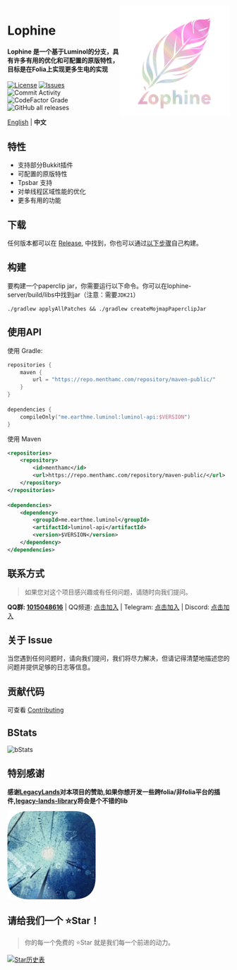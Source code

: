 <img src="public/image/lophine/lophine3.png" alt="Logo" align="right" width="250">

# Lophine

<h4>Lophine 是一个基于Luminol的分支，具有许多有用的优化和可配置的原版特性，目标是在Folia上实现更多生电的实现</h4>

[![License](https://img.shields.io/github/license/LuminolMC/Lophine?style=flat-square)](LICENSE.md)
[![Issues](https://img.shields.io/github/issues/LuminolMC/Lophine?style=flat-square)](https://github.com/LuminolMC/Lophine/issues)
![Commit Activity](https://img.shields.io/github/commit-activity/w/LuminolMC/Lophine?style=flat-square)
![CodeFactor Grade](https://img.shields.io/codefactor/grade/github/LuminolMC/Lophine?style=flat-square)
![GitHub all releases](https://img.shields.io/github/downloads/LuminolMC/Lophine/total?style=flat-square)

[English](./README_EN.md) | **中文**

## 特性
 - 支持部分Bukkit插件
 - 可配置的原版特性
 - Tpsbar 支持
 - 对单线程区域性能的优化
 - 更多有用的功能

## 下载
任何版本都可以在 [Release](https://github.com/LuminolMC/Lophine/releases), 中找到，你也可以通过[以下步骤](./README.md#构建)自己构建。

## 构建
要构建一个paperclip jar，你需要运行以下命令。你可以在lophine-server/build/libs中找到jar（注意：需要`JDK21`）
 ```shell
./gradlew applyAllPatches && ./gradlew createMojmapPaperclipJar
```
## 使用API
使用 Gradle:

```kotlin
repositories {
    maven {
        url = "https://repo.menthamc.com/repository/maven-public/"
    }
}

dependencies {
    compileOnly("me.earthme.luminol:luminol-api:$VERSION")
}
 ```

使用 Maven

```xml
<repositories>
    <repository>
        <id>menthamc</id>
        <url>https://repo.menthamc.com/repository/maven-public/</url>
    </repository>
</repositories>

<dependencies>
    <dependency>
        <groupId>me.earthme.luminol</groupId>
        <artifactId>luminol-api</artifactId>
        <version>$VERSION</version>
    </dependency>
</dependencies>
```

## 联系方式
> 如果您对这个项目感兴趣或有任何问题，请随时向我们提问。

**QQ群: [1015048616](http://qm.qq.com/cgi-bin/qm/qr?_wv=1027&k=QML5kIVsniPi1PlZvnjHQT_02EHsZ5Jc&authKey=%2FTCJsZC7JFQ9sxAroPCKuYnlV57Z5fyqp36ewXZk3Sn4iJ9p4MB1JKdc%2FFcX3HOM&noverify=0&group_code=1015048616)** | QQ频道: [点击加入](https://pd.qq.com/s/eq9krf9j) | Telegram: [点击加入](https://t.me/LuminolMinecraft) | Discord: [点击加入](https://discord.gg/Qd7m3V6eDx)


## 关于 Issue
当您遇到任何问题时，请向我们提问，我们将尽力解决，但请记得清楚地描述您的问题并提供足够的日志等信息。

## 贡献代码
可查看 [Contributing](./docs/CONTRIBUTING.md)

## BStats
![bStats](https://bstats.org/signatures/server-implementation/Lophine.svg "bStats")

## 特别感谢
<b>感谢[LegacyLands](https://github.com/LegacyLands)对本项目的赞助,如果你想开发一些跨folia/非folia平台的插件,[legacy-lands-library](https://github.com/LegacyLands/legacy-lands-library/)将会是个不错的lib</b>

![legacy-lands-logo](public/image/legacy-lands-logo.png)

## 请给我们一个 ⭐Star！
> 你的每一个免费的 ⭐Star 就是我们每一个前进的动力。

<a href="https://star-history.com/#LuminolMC/Luminol&LuminolMC/LightingLuminol&LuminolMC/Lophine&Date">
  <picture>
    <source media="(prefers-color-scheme: dark)" srcset="https://api.star-history.com/svg?repos=LuminolMC/Luminol%2CLuminolMC/LightingLuminol%2CLuminolMC/Lophine&type=Date&theme=dark" />
    <source media="(prefers-color-scheme: light)" srcset="https://api.star-history.com/svg?repos=LuminolMC/Luminol%2CLuminolMC/LightingLuminol%2CLuminolMC/Lophine&type=Date" />
    <img alt="Star历史表" src="https://api.star-history.com/svg?repos=LuminolMC/Luminol%2CLuminolMC/LightingLuminol%2CLuminolMC/Lophine&type=Date" />
  </picture>
</a>
